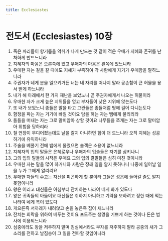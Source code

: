 ```yaml
---
title: Ecclesiastes
---
```


# 전도서 (Ecclesiastes) 10장
1. 죽은 파리들이 향기름을 악취가 나게 만드는 것 같이 적은 우매가 지혜와 존귀를 난처하게 만드느니라
1. 지혜자의 마음은 오른쪽에 있고 우매자의 마음은 왼쪽에 있느니라
1. 우매한 자는 길을 갈 때에도 지혜가 부족하여 각 사람에게 자기가 우매함을 말하느니라
1. 주권자가 네게 분을 일으키거든 너는 네 자리를 떠나지 말라 공손함이 큰 허물을 용서 받게 하느니라
1. 내가 해 아래에서 한 가지 재난을 보았노니 곧 주권자에게서 나오는 허물이라
1. 우매한 자가 크게 높은 지위들을 얻고 부자들이 낮은 지위에 앉는도다
1. 또 내가 보았노니 종들은 말을 타고 고관들은 종들처럼 땅에 걸어 다니는도다
1. 함정을 파는 자는 거기에 빠질 것이요 담을 허는 자는 뱀에게 물리리라
1. 돌들을 떠내는 자는 그로 말미암아 상할 것이요 나무들을 쪼개는 자는 그로 말미암아 위험을 당하리라
1. 철 연장이 무디어졌는데도 날을 갈지 아니하면 힘이 더 드느니라 오직 지혜는 성공하기에 유익하니라
1. 주술을 베풀기 전에 뱀에게 물렸으면 술객은 소용이 없느니라
1. 지혜자의 입의 말들은 은혜로우나 우매자의 입술들은 자기를 삼키나니
1. 그의 입의 말들의 시작은 우매요 그의 입의 결말들은 심히 미친 것이니라
1. 우매한 자는 말을 많이 하거니와 사람은 장래 일을 알지 못하나니 나중에 일어날 일을 누가 그에게 알리리요
1. 우매한 자들의 수고는 자신을 피곤하게 할 뿐이라 그들은 성읍에 들어갈 줄도 알지 못함이니라
1. 왕은 어리고 대신들은 아침부터 잔치하는 나라여 네게 화가 있도다
1. 왕은 귀족들의 아들이요 대신들은 취하지 아니하고 기력을 보하려고 정한 때에 먹는 나라여 네게 복이 있도다
1. 게으른즉 서까래가 내려앉고 손을 놓은즉 집이 새느니라
1. 잔치는 희락을 위하여 베푸는 것이요 포도주는 생명을 기쁘게 하는 것이나 돈은 범사에 이용되느니라
1. 심중에라도 왕을 저주하지 말며 침실에서라도 부자를 저주하지 말라 공중의 새가 그 소리를 전하고 날짐승이 그 일을 전파할 것임이니라